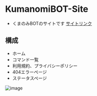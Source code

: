 # KumanomiBOT-Site
- くまのみBOTのサイトです
[サイトリンク](https://veda00133912.github.io/kumanomi-site/)
## 構成
- ホーム
- コマンド一覧
- 利用規約、プライバシーポリシー
- 404エラーページ
- ステータスページ

![image](https://github.com/user-attachments/assets/bb9b3127-6b97-4300-a46e-b81f2501f20b)
